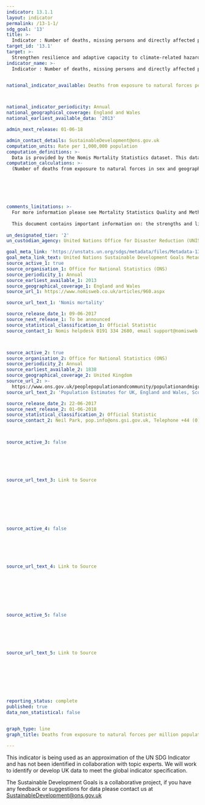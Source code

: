 ```yaml
---
indicator: 13.1.1
layout: indicator
permalink: /13-1-1/
sdg_goal: '13'
title: >-
  Indicator : Number of deaths, missing persons and directly affected persons attributed to disasters per 100,000 population
target_id: '13.1'
target: >-
  Strengthen resilience and adaptive capacity to climate-related hazards and natural disasters in all countries
indicator_name: >-
  Indicator : Number of deaths, missing persons and directly affected persons attributed to disasters per 100,000 population


national_indicator_available: Deaths from exposure to natural forces per million population



national_indicator_periodicity: Annual
national_geographical_coverage: England and Wales
national_earliest_available_data: '2013'

admin_next_release: 01-06-18

admin_contact_details: SustainableDevelopment@ons.gov.uk
computation_units: Rate per 1,000,000 population
computation_definitions: >-
  Data is provided by the Nomis Mortality Statistics dataset. This dataset provides mortality statistics for England and Wales, broken down by calendar year of registration, age, sex, underlying cause of death  (classified using ICD10, the International Classification of Diseases, 10th revision) and area of usual residence of the deceased. Death statistics are compiled from information supplied when deaths are certified and registered as part of civil registration, a legal requirement. Figures represent the number of deaths registered in the calendar year. Figures represent deaths which occurred in England and Wales - these include the deaths of individuals whose usual residence was outside England and Wales.
computation_calculations: >-
  (Number of deaths from exposure to natural forces in sex and geography grouping / Population in sex and geography grouping) * 1,000,000






comments_limitations: >-
  For more information please see Mortality Statistics Quality and Methodology Information @ http://www.ons.gov.uk/peoplepopulationandcommunity/birthsdeathsandmarriages/deaths/qmis/mortalitystatisticsinenglandandwalesqmi
  
  This document contains important information on: the strengths and limitations of the data; the quality of the output, including the accuracy of the data, how it compares with related data; uses and users; how the output was created.
  
un_designated_tier: '2'
un_custodian_agency: United Nations Office for Disaster Reduction (UNISDR)

goal_meta_link: 'https://unstats.un.org/sdgs/metadata/files/Metadata-13-01-01.pdf'
goal_meta_link_text: United Nations Sustainable Development Goals Metadata (PDF 224 KB)
source_active_1: true
source_organisation_1: Office for National Statistics (ONS)
source_periodicity_1: Annual
source_earliest_available_1: 2013
source_geographical_coverage_1: England and Wales
source_url_1: https://www.nomisweb.co.uk/articles/960.aspx

source_url_text_1: 'Nomis mortality'

source_release_date_1: 09-06-2017
source_next_release_1: To be announced
source_statistical_classification_1: Official Statistic 
source_contact_1: Nomis helpdesk 0191 334 2680, email support@nomisweb.co.uk



source_active_2: true
source_organisation_2: Office for National Statistics (ONS)
source_periodicity_2: Annual
source_earliest_available_2: 1838
source_geographical_coverage_2: United Kingdom
source_url_2: >-
  https://www.ons.gov.uk/peoplepopulationandcommunity/populationandmigration/populationestimates/datasets/populationestimatesforukenglandandwalesscotlandandnorthernireland
source_url_text_2: 'Population Estimates for UK, England and Wales, Scotland and Northern Ireland'

source_release_date_2: 22-06-2017
source_next_release_2: 01-06-2018
source_statistical_classification_2: Official Statistic 
source_contact_2: Neil Park, pop.info@ons.gsi.gov.uk, Telephone +44 (0)1329 444661



source_active_3: false






source_url_text_3: Link to Source








source_active_4: false






source_url_text_4: Link to Source








source_active_5: false






source_url_text_5: Link to Source








reporting_status: complete
published: true
data_non_statistical: false


graph_type: line
graph_title: Deaths from exposure to natural forces per million population

---
```

This indicator is being used as an approximation of the UN SDG Indicator and has not been identified in collaboration with topic experts. We will work to identify or develop UK data to meet the global indicator specification.
  
The Sustainable Development Goals is a collaborative project, if you have any feedback or suggestions for data please contact us at <SustainableDevelopment@ons.gov.uk>


